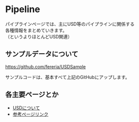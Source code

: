 # Pipeline

パイプラインページでは、主にUSD等のパイプラインに関係する  
各種情報をまとめていきます。  
（というよりほとんどUSD関連）  
  
## サンプルデータについて

https://github.com/fereria/USDSample  
  
サンプルコードは、基本すべて上記のGitHubにアップします。  

## 各主要ページとか

* [USDについて](USD/02_whats_USD.md)
* [参考ページリンク](99_link.md)